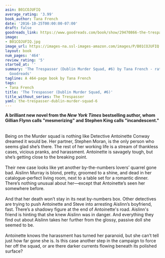 ```yaml
---
asin: B01COJUFIQ
average_rating: '3.99'
book_author: Tana French
date: '2016-10-25T00:00:00-07:00'
draft: false
goodreads_link: https://www.goodreads.com/book/show/29470866-the-trespasser
image:
- B01COJUFIQ.jpg
image_url: https://images-na.ssl-images-amazon.com/images/P/B01COJUFIQ.01._SCLZZZZZZZ.jpg
layout: book
num_pages: '464'
review_rating: '5'
started_at: ''
summary: 'The Trespasser (Dublin Murder Squad, #6) by Tana French - rated 3.99/5 on
  Goodreads'
tagline: A 464-page book by Tana French
tags:
- Tana French
title: 'The Trespasser (Dublin Murder Squad, #6)'
title_without_series: The Trespasser
yaml: the-trespasser-dublin-murder-squad-6
---
```


<b>A brilliant new novel from the <i>New York Times</i> bestselling author, whom Gillian Flynn calls "mesmerizing" and Stephen King calls "incandescent."</b><br /> <br /><br />Being on the Murder squad is nothing like Detective Antoinette Conway dreamed it would be. Her partner, Stephen Moran, is the only person who seems glad she’s there. The rest of her working life is a stream of thankless cases, vicious pranks, and harassment. Antoinette is savagely tough, but she’s getting close to the breaking point.<br /> <br />Their new case looks like yet another by-the-numbers lovers’ quarrel gone bad. Aislinn Murray is blond, pretty, groomed to a shine, and dead in her catalogue-perfect living room, next to a table set for a romantic dinner. There’s nothing unusual about her—except that Antoinette’s seen her somewhere before.<br /> <br />And that her death won’t stay in its neat by-numbers box. Other detectives are trying to push Antoinette and Steve into arresting Aislinn’s boyfriend, fast. There’s a shadowy figure at the end of Antoinette's road. Aislinn's friend is hinting that she knew Aislinn was in danger. And everything they find out about Aislinn takes her further from the glossy, passive doll she seemed to be.<br /> <br />Antoinette knows the harassment has turned her paranoid, but she can’t tell just how far gone she is. Is this case another step in the campaign to force her off the squad, or are there darker currents flowing beneath its polished surface?